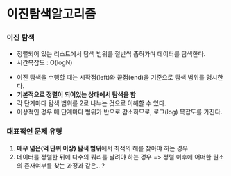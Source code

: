 # 이진탐색알고리즘

### 이진 탐색

- 정렬되어 있는 리스트에서 탐색 범위를 절반씩 좁혀가며 데이터를 탐색한다.
- 시간복잡도 : O(logN)

* 이진 탐색을 수행할 때는 시작점(left)와 끝점(end)을 기준으로 탐색 범위를 명시한다.
* **기본적으로 정렬이 되어있는 상태에서 탐색을 함**
* 각 단계마다 탐색 범위를 2로 나누는 것으로 이해할 수 있다.
* 이상적인 경우 매 단계마다 범위가 반으로 감소하므로, 로그(log) 복잡도를 가진다.

### 대표적인 문제 유형

1. **매우 넓은(억 단위 이상) 탐색 범위**에서 최적의 해를 찾아야 하는 경우
2. 데이터를 정렬한 뒤에 다수의 쿼리를 날려야 하는 경우 => 정렬 이후에 어떠한 원소의 존재여부를 찾는 과정과 같은.. ?
